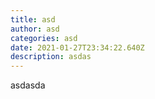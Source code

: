 ```yaml
---
title: asd
author: asd
categories: asd
date: 2021-01-27T23:34:22.640Z
description: asdas
---
```

asdasda